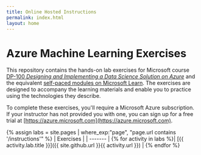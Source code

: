 ```yaml
---
title: Online Hosted Instructions
permalink: index.html
layout: home
---
```


# Azure Machine Learning Exercises

This repository contains the hands-on lab exercises for Microsoft course [DP-100 *Designing and Implementing a Data Science Solution on Azure*](https://docs.microsoft.com/learn/certifications/courses/dp-100t01) and the equivalent [self-paced modules on Microsoft Learn](https://docs.microsoft.com/learn/paths/build-ai-solutions-with-azure-ml-service/). The exercises are designed to accompany the learning materials and enable you to practice using the technologies they describe.

To complete these exercises, you'll require a Microsoft Azure subscription. If your instructor has not provided you with one, you can sign up for a free trial at [https://azure.microsoft.com](https://azure.microsoft.com).

{% assign labs = site.pages | where_exp:"page", "page.url contains '/instructions'" %}
| Exercises |
| ------- | 
{% for activity in labs  %}| [{{ activity.lab.title }}]({{ site.github.url }}{{ activity.url }}) |
{% endfor %}

